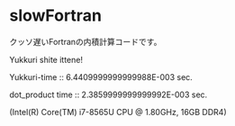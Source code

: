# slowFortran
クッソ遅いFortranの内積計算コードです。

 Yukkuri shite ittene!
 
 Yukkuri-time ::    6.4409999999999988E-003 sec.
 
 dot_product time ::    2.3859999999999992E-003 sec.

 (Intel(R) Core(TM) i7-8565U CPU @ 1.80GHz, 16GB DDR4)
